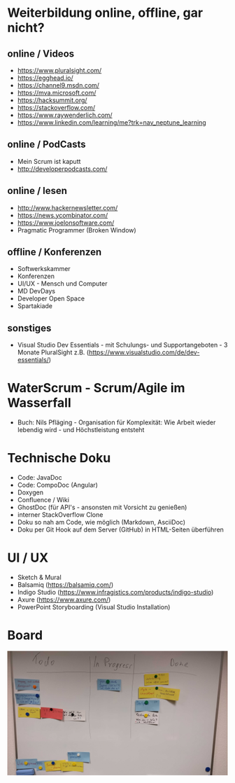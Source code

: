 # Weiterbildung online, offline, gar nicht?

## online / Videos
* https://www.pluralsight.com/
* https://egghead.io/
* https://channel9.msdn.com/
* https://mva.microsoft.com/
* https://hacksummit.org/
* https://stackoverflow.com/
* https://www.raywenderlich.com/
* https://www.linkedin.com/learning/me?trk=nav_neptune_learning

## online / PodCasts
* Mein Scrum ist kaputt
* http://developerpodcasts.com/

## online / lesen
* http://www.hackernewsletter.com/
* https://news.ycombinator.com/
* https://www.joelonsoftware.com/
* Pragmatic Programmer (Broken Window)

## offline / Konferenzen
* Softwerkskammer
* Konferenzen
* UI/UX - Mensch und Computer
* MD DevDays
* Developer Open Space
* Spartakiade

## sonstiges
* Visual Studio Dev Essentials - mit Schulungs- und Supportangeboten - 3 Monate PluralSight z.B. (https://www.visualstudio.com/de/dev-essentials/)


# WaterScrum - Scrum/Agile im Wasserfall
* Buch: Nils Pfläging - Organisation für Komplexität: Wie Arbeit wieder lebendig wird - und Höchstleistung entsteht

# Technische Doku
* Code: JavaDoc
* Code: CompoDoc (Angular)
* Doxygen
* Confluence / Wiki
* GhostDoc (für API's - ansonsten mit Vorsicht zu genießen)
* interner StackOverflow Clone
* Doku so nah am Code, wie möglich (Markdown, AsciiDoc)
* Doku per Git Hook auf dem Server (GitHub) in HTML-Seiten überführen

# UI / UX 
* Sketch & Mural
* Balsamiq (https://balsamiq.com/)
* Indigo Studio (https://www.infragistics.com/products/indigo-studio)
* Axure (https://www.axure.com/)
* PowerPoint Storyboarding (Visual Studio Installation)

# Board
![Board](Board.jpg)
